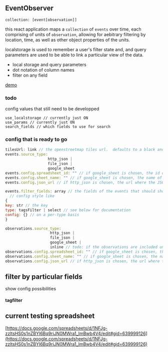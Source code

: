 ## EventObserver

```
collection: [event[observation]]
```


this react application maps a `collection` of `events` over time, each comprising of units of `observation`, allowing for aebitrary filtering by location, time, as well as other object properties of the units.

localstorage is used to remember a user's filter state and, and query parameters are used to be able to link a particular view of the data.

- local storage and query parameters
- dot notation of column names
- filter on any field

[demo](http://niko.io/projects/eventObserverMap/_dist/demo.html)

### todo

config values that still need to be developped

```
use_localstorage // currently just ON
use_params // currently just ON
search_fields // which fields to use for search
```

### config that is ready to go

```javascript
tilesUrl: link // the openstreetmap tiles url.  defaults to a black and white one
events.source_type:
                   http_json |
                   file_json |
                   google_sheet
events.config.spreadsheet_id: "" // if google_sheet is chosen, the id of the spreadsheet
events.config.sheet_name: "" // if google_sheet is chosen, the name of the sheet in the spreadsheet
events.config.json_url // if http_json is chosen, the url where the JSON can be requested from

events.filter_fields: array // the fields of the events that should show up in the filters box
  // config style like
{
key: str // the key
type: tagsFilter | select // see below for documentation
config: {} // on a per-type basis
}

observations.source_type:
                    http_json |
                    file_json |
                    google_sheet |
                    inline // todo: if the observations are included un the event.observations
observations.config.spreadsheet_id: "" // if google_sheet is chosen, the id of the spreadsheet
observations.config.sheet_name: "" // if google_sheet is chosen, the name of the sheet in the spreadsheet
observations.config.json_url // if http_json is chosen, the url where the JSON can be requested from
```

## filter by particular fields

show config possibilities

#### tagfilter


## current testing spreadsheet

[https://docs.google.com/spreadsheets/d/1NFJg-zzltsHS0s1nZBYI6Bq9riJN0MWra1_lmBwb4V4/edit#gid=639999126](https://docs.google.com/spreadsheets/d/1NFJg-zzltsHS0s1nZBYI6Bq9riJN0MWra1_lmBwb4V4/edit#gid=639999126)
